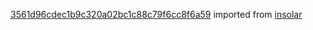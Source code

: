 [3561d96cdec1b9c320a02bc1c88c79f6cc8f6a59](https://github.com/insolar/insolar/commit/3561d96cdec1b9c320a02bc1c88c79f6cc8f6a59) imported from [insolar](https://github.com/insolar/insolar)
